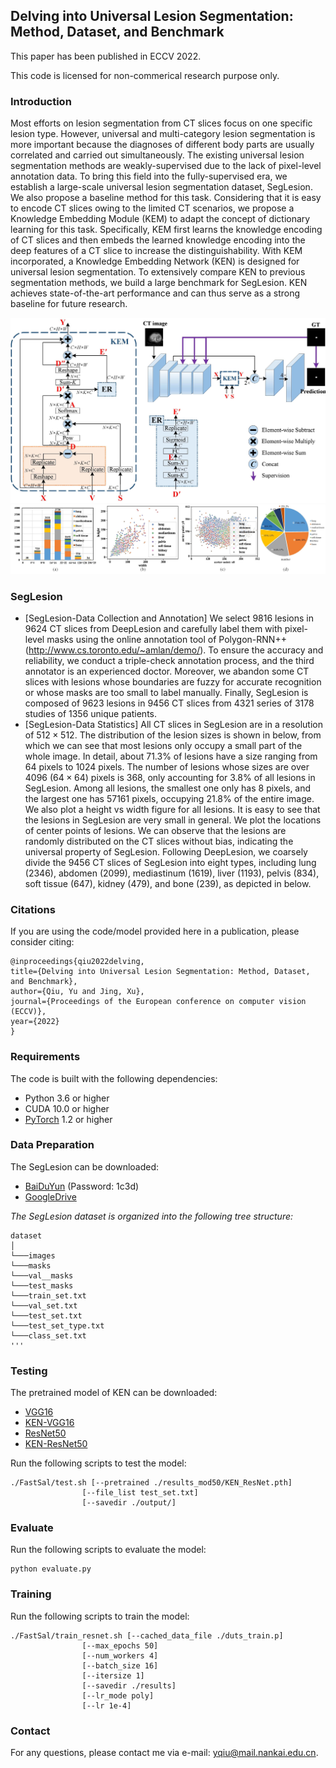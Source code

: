 ## Delving into Universal Lesion Segmentation: Method, Dataset, and Benchmark

This paper has been published in ECCV 2022.

This code is licensed for non-commerical research purpose only.

### Introduction

Most efforts on lesion segmentation from CT slices focus on one specific lesion type. However, universal and multi-category lesion segmentation is more important because the diagnoses of different body parts are usually correlated and carried out simultaneously. The existing universal lesion segmentation methods are weakly-supervised due to the lack of pixel-level annotation data. To bring this field into the fully-supervised era, we establish a large-scale universal lesion segmentation dataset, SegLesion. We also propose a baseline method for this task. Considering that it is easy to encode CT slices owing to the limited CT scenarios, we propose a Knowledge Embedding Module (KEM) to adapt the concept of dictionary learning for this task. Specifically, KEM first learns the knowledge encoding of CT slices and then embeds the learned knowledge encoding into the deep features of a CT slice to increase the distinguishability. With KEM incorporated, a Knowledge Embedding Network (KEN) is designed for universal lesion segmentation. To extensively compare KEN to previous segmentation methods, we build a large benchmark for SegLesion. KEN achieves state-of-the-art performance and can thus serve as a strong baseline for future research.

![KEN](figures/frame.jpg)
![SegLesion](figures/data.jpg)
### SegLesion

- [SegLesion-Data Collection and Annotation] We select 9816 lesions in 9624 CT slices from DeepLesion and carefully label them with pixel-level masks using the online annotation tool of Polygon-RNN++(http://www.cs.toronto.edu/~amlan/demo/). To ensure the accuracy and reliability, we conduct a triple-check annotation process, and the third annotator is an experienced doctor. Moreover, we abandon some CT slices with lesions whose boundaries are fuzzy for accurate recognition or whose masks are too small to label manually. Finally, SegLesion is composed of 9623 lesions in 9456 CT slices from 4321 series of 3178 studies of 1356 unique patients.
- [SegLesion-Data Statistics] All CT slices in SegLesion are in a resolution of $512\times 512$. The distribution of the lesion sizes is shown in below, from which we can see that most lesions only occupy a small part of the whole image. In detail, about 71.3\% of lesions have a size ranging from 64 pixels to 1024 pixels.
The number of lesions whose sizes are over 4096 ($64\times 64$) pixels is 368, only accounting for 3.8\% of all lesions in SegLesion. Among all lesions, the smallest one only has 8 pixels, and the largest one has 57161 pixels, occupying 21.8\% of the entire image. We also plot a height vs width figure for all lesions.
It is easy to see that the lesions in SegLesion are very small in general. We plot the locations of center points of lesions. We can observe that the lesions are randomly distributed on the CT slices without bias, indicating the universal property of SegLesion.
Following DeepLesion, we coarsely divide the 9456 CT slices of SegLesion into eight types, including lung (2346), abdomen (2099), mediastinum (1619), liver (1193), pelvis (834), soft tissue (647), kidney (479), and bone (239), as depicted in below.



### Citations

If you are using the code/model provided here in a publication, please consider citing:
   
    @inproceedings{qiu2022delving,
    title={Delving into Universal Lesion Segmentation: Method, Dataset, and Benchmark},
    author={Qiu, Yu and Jing, Xu},
    journal={Proceedings of the European conference on computer vision (ECCV)},
    year={2022}
    }

### Requirements

The code is built with the following dependencies:

- Python 3.6 or higher
- CUDA 10.0 or higher
- [PyTorch](https://pytorch.org/) 1.2 or higher

### Data Preparation
The SegLesion can be downloaded:
- [BaiDuYun](https://pan.baidu.com/s/1BczYhWEa_17BbWTGBLY80g) (Password: 1c3d)
- [GoogleDrive](https://drive.google.com/drive/folders/1O9nUVcodPqyjAMkZ6_iFS8HACb2xq5VQ?usp=sharing)

*The SegLesion dataset is organized into the following tree structure:*
```
dataset
│
└───images
└───masks
└───val__masks
└───test_masks
└───train_set.txt
└───val_set.txt
└───test_set.txt
└───test_set_type.txt
└───class_set.txt
'''
```


### Testing
The pretrained model of KEN can be downloaded:
- [VGG16](https://drive.google.com/file/d/1DIk1hdhNKPqQuu0o1u2ZJEnImhreRvFn/view?usp=sharing)
- [KEN-VGG16](https://drive.google.com/file/d/1DIk1hdhNKPqQuu0o1u2ZJEnImhreRvFn/view?usp=sharing)
- [ResNet50](https://drive.google.com/file/d/1wynnHTR3i28O-Fpf8CK3qNnYbCjVt__M/view?usp=sharing)
- [KEN-ResNet50](https://drive.google.com/file/d/1wynnHTR3i28O-Fpf8CK3qNnYbCjVt__M/view?usp=sharing)

Run the following scripts to test the model:
```Shell
./FastSal/test.sh [--pretrained ./results_mod50/KEN_ResNet.pth]
                [--file_list test_set.txt]
                [--savedir ./output/]
```


### Evaluate

Run the following scripts to evaluate the model:
```
python evaluate.py
```

### Training
Run the following scripts to train the model:

```Shell
./FastSal/train_resnet.sh [--cached_data_file ./duts_train.p]
                [--max_epochs 50]
                [--num_workers 4]
                [--batch_size 16]
                [--itersize 1]
                [--savedir ./results]
                [--lr_mode poly]
                [--lr 1e-4]  
```

### Contact

For any questions, please contact me via e-mail: yqiu@mail.nankai.edu.cn.
